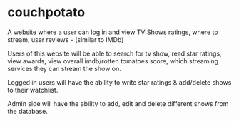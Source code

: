 # couchpotato
A website where a user can log in and view TV Shows ratings, where to stream, user reviews - (similar to IMDb)


Users of this website will be able to search for tv show, read star ratings, view awards, view overall imdb/rotten tomatoes score, which streaming services they can stream the show on.

Logged in users will have the ability to write star ratings & add/delete shows to their watchlist.

Admin side will have the ability to add, edit and delete different shows from the database.
